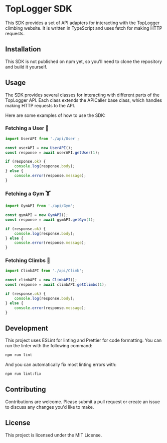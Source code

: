 # TopLogger SDK

This SDK provides a set of API adapters for interacting with the TopLogger climbing website. It is written in TypeScript and uses fetch for making HTTP requests.

## Installation
This SDK is not published on npm yet, so you'll need to clone the repository and build it yourself.

## Usage
The SDK provides several classes for interacting with different parts of the TopLogger API. Each class extends the APICaller base class, which handles making HTTP requests to the API.

Here are some examples of how to use the SDK:

### Fetching a User 👤
```ts
import UserAPI from './api/User';

const userAPI = new UserAPI();
const response = await userAPI.getUser(1);

if (response.ok) {
    console.log(response.body);
} else {
    console.error(response.message);
}
```

### Fetching a Gym 🏋️
```ts
import GymAPI from './api/Gym';

const gymAPI = new GymAPI();
const response = await gymAPI.getGym(1);

if (response.ok) {
    console.log(response.body);
} else {
    console.error(response.message);
}
```

### Fetching Climbs 🧗
```ts
import ClimbAPI from './api/Climb';

const climbAPI = new ClimbAPI();
const response = await climbAPI.getClimbs(1);

if (response.ok) {
    console.log(response.body);
} else {
    console.error(response.message);
}
```

## Development
This project uses ESLint for linting and Prettier for code formatting. You can run the linter with the following command:
```bash
npm run lint
```

And you can automatically fix most linting errors with:
```bash
npm run lint:fix
```
## Contributing
Contributions are welcome. Please submit a pull request or create an issue to discuss any changes you'd like to make.

## License
This project is licensed under the MIT License.
